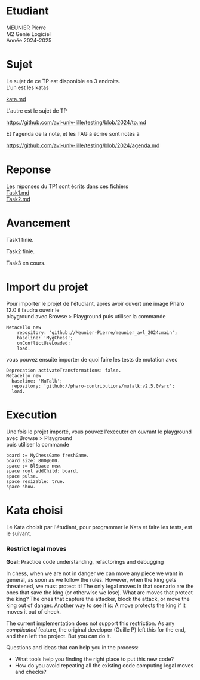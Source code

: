 


# Etudiant       

MEUNIER Pierre      
M2 Genie Logiciel     
Année 2024-2025     

# Sujet    

Le sujet de ce TP est disponible en 3 endroits.     
L'un est les katas   

[kata.md](./kata.md)   

L'autre est le sujet de TP   

https://github.com/avl-univ-lille/testing/blob/2024/tp.md   

Et l'agenda de la note, et les TAG à écrire sont notés à    

https://github.com/avl-univ-lille/testing/blob/2024/agenda.md    

# Reponse    

Les réponses du TP1 sont écrits dans ces fichiers     
[Task1.md](./Task1.md)  
[Task2.md](./Task2.md)  

# Avancement    

Task1 finie.   

Task2 finie.

Task3 en cours.

# Import du projet     

Pour importer le projet de l'étudiant, après avoir ouvert  une image Pharo 12.0 il faudra ouvrir le    
playground avec Browse > Playground puis utiliser la commande   

```
Metacello new
	repository: 'github://Meunier-Pierre/meunier_avl_2024:main';
	baseline: 'MygChess';
	onConflictUseLoaded;
	load.
```

vous pouvez ensuite importer de quoi faire les tests de mutation avec   

```
Deprecation activateTransformations: false.
Metacello new
  baseline: 'MuTalk';
  repository: 'github://pharo-contributions/mutalk:v2.5.0/src';
  load.
```


# Execution

Une fois le projet importé, vous pouvez l'executer en ouvrant le playground avec Browse > Playground     
puis utiliser la commande     

```
board := MyChessGame freshGame.
board size: 800@600.
space := BlSpace new.
space root addChild: board.
space pulse.
space resizable: true.
space show.
```

# Kata choisi   

Le Kata choisit par l'étudiant, pour programmer le Kata et faire les tests, est le suivant.

### Restrict legal moves

**Goal:** Practice code understanding, refactorings and debugging

In chess, when we are not in danger we can move any piece we want in general, as soon as we follow the rules.
However, when the king gets threatened, we must protect it!
The only legal moves in that scenario are the ones that save the king (or otherwise we lose).
What are moves that protect the king? The ones that capture the attacker, block the attack, or move the king out of danger.
Another way to see it is: A move protects the king if it moves it out of check.

The current implementation does not support this restriction.
As any *complicated* feature, the original developer (Guille P) left this for the end, and then left the project.
But you can do it.

Questions and ideas that can help you in the process:
- What tools help you finding the right place to put this new code?
- How do you avoid repeating all the existing code computing legal moves and checks?

 
 


 



     
   

